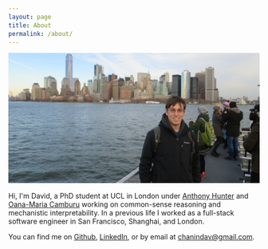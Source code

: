 ```yaml
---
layout: page
title: About
permalink: /about/
---
```


<img src="/assets/nyc.JPG" alt="Me in New York" />

Hi, I'm David, a PhD student at UCL in London under [Anthony Hunter](http://www0.cs.ucl.ac.uk/staff/A.Hunter/) and [Oana-Maria Camburu](https://sites.google.com/view/oana-maria-camburu/) working on common-sense reasoning and mechanistic interpretability. In a previous life I worked as a full-stack software engineer in San Francisco, Shanghai, and London.

You can find me on [Github](https://github.com/chanind), [LinkedIn](https://www.linkedin.com/in/davidchanin), or by email at [chanindav@gmail.com](mailto:chanindav@gmail.com).
